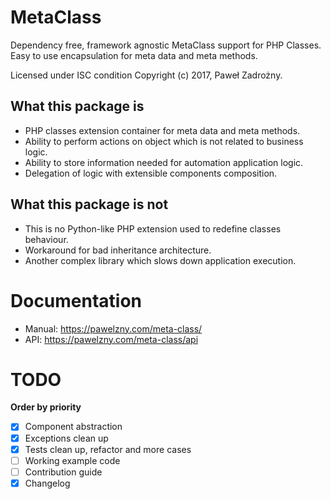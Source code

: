 # MetaClass

Dependency free, framework agnostic MetaClass support for PHP Classes.
Easy to use encapsulation for meta data and meta methods.

Licensed under ISC condition Copyright (c) 2017, Paweł Zadrożny.

## What this package is

* PHP classes extension container for meta data and meta methods.
* Ability to perform actions on object which is not related to business logic.
* Ability to store information needed for automation application logic.
* Delegation of logic with extensible components composition.

## What this package is not

* This is no Python-like PHP extension used to redefine classes behaviour.
* Workaround for bad inheritance architecture.
* Another complex library which slows down application execution.

# Documentation

* Manual: <a href="https://pawelzny.com/meta-class/">https://pawelzny.com/meta-class/</a>
* API: <a href="https://pawelzny.com/meta-class/api">https://pawelzny.com/meta-class/api</a>

# TODO

**Order by priority**

- [X] Component abstraction
- [X] Exceptions clean up
- [X] Tests clean up, refactor and more cases
- [ ] Working example code 
- [ ] Contribution guide
- [X] Changelog
